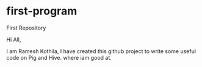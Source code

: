 # first-program
First Repository

Hi All,

I am Ramesh Kothila, I have created this github project to write some useful code on Pig and Hive. where iam good at.
